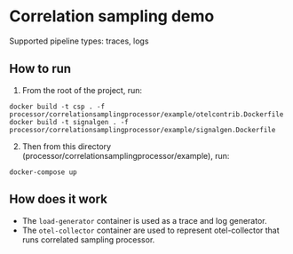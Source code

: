 # Correlation sampling demo

Supported pipeline types: traces, logs

## How to run

1. From the root of the project, run:
```shell
docker build -t csp . -f processor/correlationsamplingprocessor/example/otelcontrib.Dockerfile
docker build -t signalgen . -f processor/correlationsamplingprocessor/example/signalgen.Dockerfile
```

2. Then from this directory (processor/correlationsamplingprocessor/example), run:
```shell
docker-compose up
```

## How does it work

- The `load-generator` container is used as a trace and log generator.
- The `otel-collector` container are used to represent otel-collector that runs correlated sampling processor.